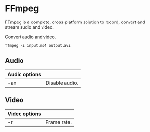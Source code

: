 # FFmpeg

[FFmpeg](https://www.ffmpeg.org/) is a complete, cross-platform solution to record, convert and stream audio and video.

Convert audio and video.
```
ffmpeg -i input.mp4 output.avi
```

## Audio

| Audio options | |
| - | - |
| -an | Disable audio. |

## Video

| Video options | |
| - | - |
| -r | Frame rate. |